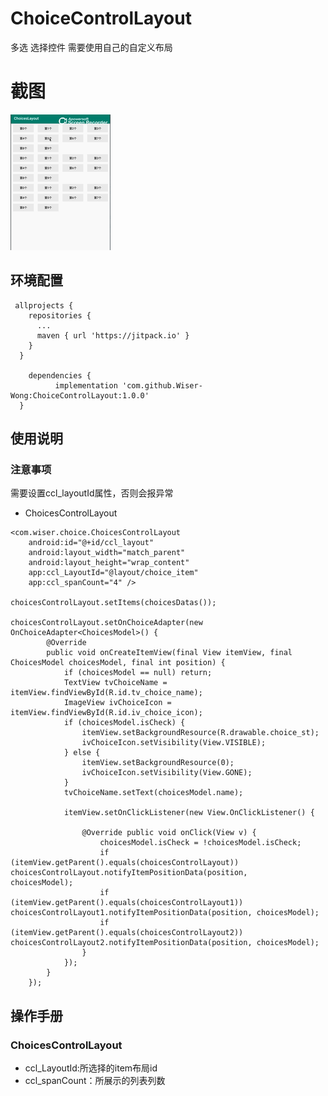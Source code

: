 # ChoiceControlLayout
多选 选择控件 需要使用自己的自定义布局

# 截图
![images](https://github.com/Wiser-Wong/ChoiceControlLayout/blob/master/images/choice.gif)

## 环境配置
     allprojects {
        repositories {
          ...
          maven { url 'https://jitpack.io' }
        }
      }

        dependencies {
              implementation 'com.github.Wiser-Wong:ChoiceControlLayout:1.0.0'
      }

## 使用说明
### 注意事项
   需要设置ccl_layoutId属性，否则会报异常
   * ChoicesControlLayout
   
    <com.wiser.choice.ChoicesControlLayout
        android:id="@+id/ccl_layout"
        android:layout_width="match_parent"
        android:layout_height="wrap_content"
        app:ccl_LayoutId="@layout/choice_item"
        app:ccl_spanCount="4" />

    choicesControlLayout.setItems(choicesDatas());
    
    choicesControlLayout.setOnChoiceAdapter(new OnChoiceAdapter<ChoicesModel>() {
			@Override
			public void onCreateItemView(final View itemView, final ChoicesModel choicesModel, final int position) {
				if (choicesModel == null) return;
				TextView tvChoiceName = itemView.findViewById(R.id.tv_choice_name);
				ImageView ivChoiceIcon = itemView.findViewById(R.id.iv_choice_icon);
				if (choicesModel.isCheck) {
					itemView.setBackgroundResource(R.drawable.choice_st);
					ivChoiceIcon.setVisibility(View.VISIBLE);
				} else {
					itemView.setBackgroundResource(0);
					ivChoiceIcon.setVisibility(View.GONE);
				}
				tvChoiceName.setText(choicesModel.name);

				itemView.setOnClickListener(new View.OnClickListener() {

					@Override public void onClick(View v) {
						choicesModel.isCheck = !choicesModel.isCheck;
						if (itemView.getParent().equals(choicesControlLayout)) choicesControlLayout.notifyItemPositionData(position,        choicesModel);
						if (itemView.getParent().equals(choicesControlLayout1)) choicesControlLayout1.notifyItemPositionData(position, choicesModel);
						if (itemView.getParent().equals(choicesControlLayout2)) choicesControlLayout2.notifyItemPositionData(position, choicesModel);
					}
				});
			}
		});
    
## 操作手册
### ChoicesControlLayout
* ccl_LayoutId:所选择的item布局id
* ccl_spanCount：所展示的列表列数
